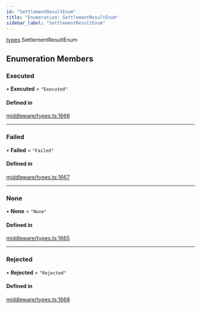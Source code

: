 ```yaml
---
id: "SettlementResultEnum"
title: "Enumeration: SettlementResultEnum"
sidebar_label: "SettlementResultEnum"
---
```


[types](../../../modules/Types/Types.md).SettlementResultEnum

## Enumeration Members

### Executed

• **Executed** = ``"Executed"``

#### Defined in

[middleware/types.ts:1666](https://github.com/PolymeshAssociation/polymesh-sdk/blob/15be87e8/src/middleware/types.ts#L1666)

___

### Failed

• **Failed** = ``"Failed"``

#### Defined in

[middleware/types.ts:1667](https://github.com/PolymeshAssociation/polymesh-sdk/blob/15be87e8/src/middleware/types.ts#L1667)

___

### None

• **None** = ``"None"``

#### Defined in

[middleware/types.ts:1665](https://github.com/PolymeshAssociation/polymesh-sdk/blob/15be87e8/src/middleware/types.ts#L1665)

___

### Rejected

• **Rejected** = ``"Rejected"``

#### Defined in

[middleware/types.ts:1668](https://github.com/PolymeshAssociation/polymesh-sdk/blob/15be87e8/src/middleware/types.ts#L1668)
